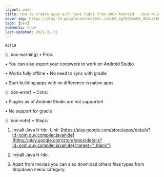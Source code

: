 ```yaml
---
layout: post
title: How to create apps with java right from your Android - Java N-Ide
cover-img: https://play-lh.googleusercontent.com/WH_sgfQ4AmeK0_dCLUrrDUEbJ0MSPGjpVHzArUGk7d1DRG7citAa3rOk1pZYaT2_jiY=w2400
tags: [Dev]
comments: true
last-updated: 2021-01-31
---
```


``AJT19``

{: .box-warning}
• Pros:

• You can also export your codework to work on Android Studio

• Works fully offline  • No need to sync with gradle

• Start building apps with no difference in native apps

{: .box-error}
• Cons:

• Plugins as of Android Studio are not supported

• No support for gradle

{: .box-note}
• Steps:

1. Install Java N-Ide.
Link: [https://play.google.com/store/apps/details?id=com.duy.compiler.javanide](https://play.google.com/store/apps/details?id=com.duy.compiler.javanide){:target="_blank"}

2. Install Java N-Ide.

3. Apart from movies you can also download others files types from dropdown menu category.
